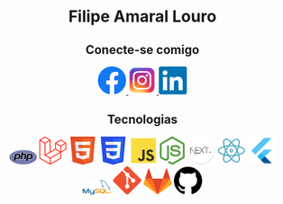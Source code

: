 <script src="animation.js"></script>

<style>
  ul {
    list-style-type: none;
    display: flex;
    align-items: center;
    gap: 10px;
  }

  img {
    max-width: 50px;
    max-height: 50px;
  }
</style>
<h1 align="center">Filipe Amaral Louro</h1>

<h2 align="center">Conecte-se comigo</h2>
<p align="center">
  <a href="https://www.facebook.com/filipe.amaral.louro/">
    <img src="facebook.png" alt="Facebook">
  </a>
  <a href="https://www.instagram.com/filipe_loiro/">
    <img src="instagram.png" alt="Instagram">
  </a>
  <a href="https://www.linkedin.com/in/filipe-amaral-louro/">
    <img src="linkedin.png" alt="LinkedIn">
  </a>
</p>

<h2 align="center">Tecnologias</h2>
<p align="center">
  <img src="php.png" alt="PHP">
  <img src="laravel.png" alt="Laravel">
  <img src="html.png" alt="HTML">
  <img src="css.png" alt="CSS">
  <img src="js.png" alt="JavaScript">
  <img src="node.png" alt="Node.js">
  <img src="next.png" alt="Next.js">
  <img src="react.png" alt="React">
  <img src="flutter.png" alt="Flutter">
  <img src="mysql.png" alt="MySQL">
  <img src="git.png" alt="Git">
  <img src="gitlab.png" alt="GitLab">
  <img src="github.png" alt="GitHub">
</p>

